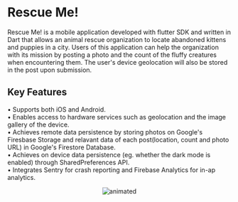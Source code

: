 # Rescue Me!

Rescue Me! is a mobile application developed with flutter SDK and written in Dart that allows an animal rescue organization to locate abandoned kittens and puppies in a city. Users of this application can help the organization with its mission by posting a photo and the count of the fluffy creatures when encountering them. The  user's device geolocation will also be stored in the post upon submission.   

## Key Features

• Supports both iOS and Android.</br>
•	Enables access to hardware services such as geolocation and the image gallery of the device.</br>
•	Achieves remote data persistence by storing photos on Google's Firesbase Storage and relavant data of each post(location, count and photo URL) in Google's Firestore Database.</br>
•	Achieves on device data persistence (eg. whether the dark mode is enabled) through SharedPreferences API.</br>
•	Integrates Sentry for crash reporting and Firebase Analytics for in-ap analytics.</br>

<p align="center">
  <img src="Rescue_Me_example.gif" alt="animated" />
</p>


